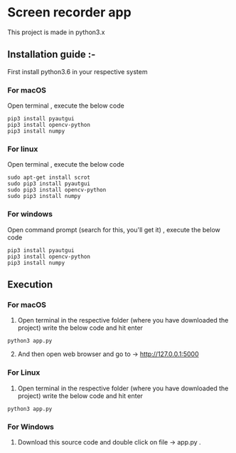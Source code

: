 # Screen recorder app

This project is made in python3.x

## Installation guide :-

First install python3.6 in your respective system

### For macOS

Open terminal , execute the below code

```
pip3 install pyautgui
pip3 install opencv-python
pip3 install numpy
```

### For linux

Open terminal , execute the below code

```
sudo apt-get install scrot
sudo pip3 install pyautgui
sudo pip3 install opencv-python
sudo pip3 install numpy
```

### For windows

Open command prompt (search for this, you'll get it) , execute the below code

```
pip3 install pyautgui
pip3 install opencv-python
pip3 install numpy
```

## Execution

### For macOS

1) Open terminal in the respective folder (where you have downloaded the project) write the below code and hit enter

```python3 app.py```

2) And then open web browser and go to -> http://127.0.0.1:5000

### For Linux

1) Open terminal in the respective folder (where you have downloaded the project) write the below code and hit enter

```python3 app.py```

### For Windows

1) Download this source code and double click on file -> app.py .
